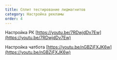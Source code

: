 ```yaml
---
title: Сплит тестирование лидмагнитов
category: Настройка рекламы
order: 4
---
```


Настройка РК [https://youtu.be/7RDwjdDv7Ew](https://youtu.be/7RDwjdDv7Ew)

Настройка чатбота [https://youtu.be/nGBZjFXJK6w](https://youtu.be/nGBZjFXJK6w)
